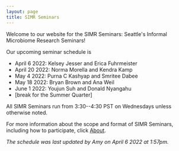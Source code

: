 ```yaml
---
layout: page
title: SIMR Seminars
---
```


Welcome to our website for the SIMR Seminars: Seattle's Informal Microbiome Research Seminars!

Our upcoming seminar schedule is

- April 6 2022: Kelsey Jesser and Erica Fuhrmeister
- April 20 2022: Norma Morella and Kendra Kamp
- May 4 2022: Purna C Kashyap and Smritee Dabee
- May 18 2022: Bryan Brown and Ana Weil
- June 1 2022: Youjun Suh and Donald Nyangahu
- [break for the Summer Quarter]

All SIMR Seminars run from 3:30--4:30 PST on Wednesdays unless otherwise noted.

For more information about the scope and format of SIMR Seminars, including how to participate, click [About](https://simr-seminars.github.io/about/).

*The schedule was last updated by Amy on April 6 2022 at 1:57pm.*

